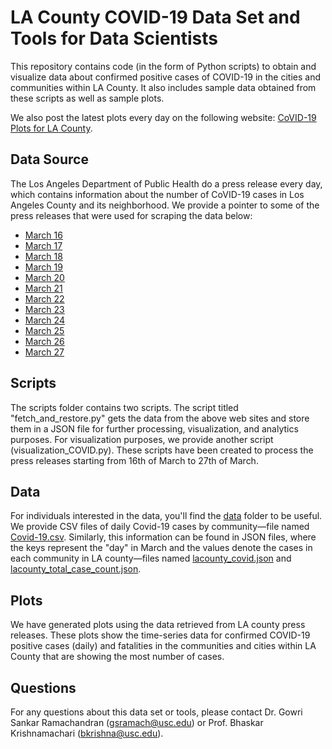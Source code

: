 # LA County COVID-19 Data Set and Tools for Data Scientists

This repository contains code (in the form of Python scripts) to obtain and visualize data about confirmed positive cases of COVID-19 in the cities and communities within LA County. It also includes sample data obtained from these scripts as well as sample plots.   

We also post the latest plots every day on the following website: [CoVID-19 Plots for LA County](http://anrg.usc.edu/www/covid19.html).

## Data Source
The Los Angeles Department of Public Health do a press release every day, which contains information about the 
number of CoVID-19 cases in Los Angeles County and its neighborhood. We provide a pointer to some of the press releases that 
were used for scraping the data below:
* [March 16](http://www.publichealth.lacounty.gov/phcommon/public/media/mediapubhpdetail.cfm?prid=2268)
* [March 17](http://www.publichealth.lacounty.gov/phcommon/public/media/mediapubhpdetail.cfm?prid=2271)
* [March 18](http://www.publichealth.lacounty.gov/phcommon/public/media/mediapubhpdetail.cfm?prid=2272)
* [March 19](http://www.publichealth.lacounty.gov/phcommon/public/media/mediapubhpdetail.cfm?prid=2273)
* [March 20](http://www.publichealth.lacounty.gov/phcommon/public/media/mediapubhpdetail.cfm?prid=2274)
* [March 21](http://www.publichealth.lacounty.gov/phcommon/public/media/mediapubhpdetail.cfm?prid=2275)
* [March 22](http://www.publichealth.lacounty.gov/phcommon/public/media/mediapubhpdetail.cfm?prid=2277)
* [March 23](http://www.publichealth.lacounty.gov/phcommon/public/media/mediapubhpdetail.cfm?prid=2279)
* [March 24](http://www.publichealth.lacounty.gov/phcommon/public/media/mediapubhpdetail.cfm?prid=2280)
* [March 25](http://www.publichealth.lacounty.gov/phcommon/public/media/mediapubhpdetail.cfm?prid=2282)
* [March 26](http://www.publichealth.lacounty.gov/phcommon/public/media/mediapubhpdetail.cfm?prid=2284)
* [March 27](http://www.publichealth.lacounty.gov/phcommon/public/media/mediapubhpdetail.cfm?prid=2285)


## Scripts
The scripts folder contains two scripts. The script titled "fetch_and_restore.py" gets the data from the above 
web sites and store them in a JSON file for further processing, visualization, and analytics purposes. For visualization 
purposes, we provide another script (visualization_COVID.py). These scripts have been created to process the press releases 
starting from 16th of March to 27th of March. 

## Data
For individuals interested in the data, you'll find the [data](https://github.com/ANRGUSC/lacounty_covid19_data/tree/master/data) folder to be useful. We provide CSV files of daily Covid-19 cases by community—file named [Covid-19.csv](https://github.com/ANRGUSC/lacounty_covid19_data/blob/master/data/Covid-19.csv). Similarly, this information can be found in JSON files, where the keys represent the "day" in March and the values denote the cases in each community in LA county—files named [lacounty_covid.json](https://github.com/ANRGUSC/lacounty_covid19_data/blob/master/data/lacounty_covid.json) and [lacounty_total_case_count.json](https://github.com/ANRGUSC/lacounty_covid19_data/blob/master/data/lacounty_total_case_count.json). 

## Plots
We have generated plots using the data retrieved from LA county press releases. These plots show the time-series data for confirmed COVID-19 positive cases (daily) and fatalities in the communities and cities within LA County that are showing the most number of cases.

## Questions
For any questions about this data set or tools, please contact Dr. Gowri Sankar Ramachandran (gsramach@usc.edu) or Prof. Bhaskar Krishnamachari (bkrishna@usc.edu). 
